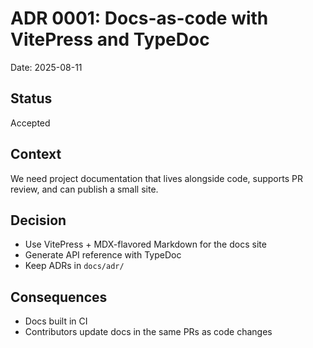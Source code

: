 # ADR 0001: Docs-as-code with VitePress and TypeDoc

Date: 2025-08-11

## Status

Accepted

## Context

We need project documentation that lives alongside code, supports PR review, and can publish a small site.

## Decision

- Use VitePress + MDX-flavored Markdown for the docs site
- Generate API reference with TypeDoc
- Keep ADRs in `docs/adr/`

## Consequences

- Docs built in CI
- Contributors update docs in the same PRs as code changes
